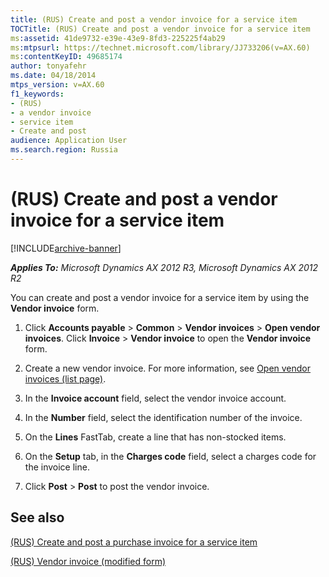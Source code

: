 ```yaml
---
title: (RUS) Create and post a vendor invoice for a service item
TOCTitle: (RUS) Create and post a vendor invoice for a service item
ms:assetid: 41de9732-e39e-43e9-8fd3-225225f4ab29
ms:mtpsurl: https://technet.microsoft.com/library/JJ733206(v=AX.60)
ms:contentKeyID: 49685174
author: tonyafehr
ms.date: 04/18/2014
mtps_version: v=AX.60
f1_keywords:
- (RUS)
- a vendor invoice
- service item
- Create and post
audience: Application User
ms.search.region: Russia
---
```


# (RUS) Create and post a vendor invoice for a service item 


[!INCLUDE[archive-banner](includes/archive-banner.md)]


_**Applies To:** Microsoft Dynamics AX 2012 R3, Microsoft Dynamics AX 2012 R2_

You can create and post a vendor invoice for a service item by using the **Vendor invoice** form.

1.  Click **Accounts payable** \> **Common** \> **Vendor invoices** \> **Open vendor invoices**. Click **Invoice** \> **Vendor invoice** to open the **Vendor invoice** form.

2.  Create a new vendor invoice. For more information, see [Open vendor invoices (list page)](https://technet.microsoft.com/library/hh454986\(v=ax.60\)).

3.  In the **Invoice account** field, select the vendor invoice account.

4.  In the **Number** field, select the identification number of the invoice.

5.  On the **Lines** FastTab, create a line that has non-stocked items.

6.  On the **Setup** tab, in the **Charges code** field, select a charges code for the invoice line.

7.  Click **Post** \> **Post** to post the vendor invoice.

## See also

[(RUS) Create and post a purchase invoice for a service item](rus-create-and-post-a-purchase-invoice-for-a-service-item.md)

[(RUS) Vendor invoice (modified form)](https://technet.microsoft.com/library/jj733265\(v=ax.60\))

  


